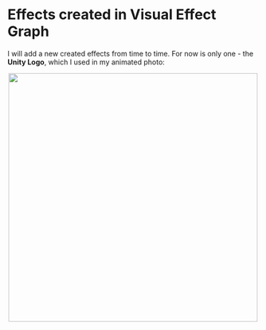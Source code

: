 # Effects created in Visual Effect Graph

I will add a new created effects from time to time. For now is only one - the **Unity Logo**, which I used in my animated photo:


<p align="center">
  <img src="https://i.imgur.com/Vc91Waz.png" width="500px">
</p>
